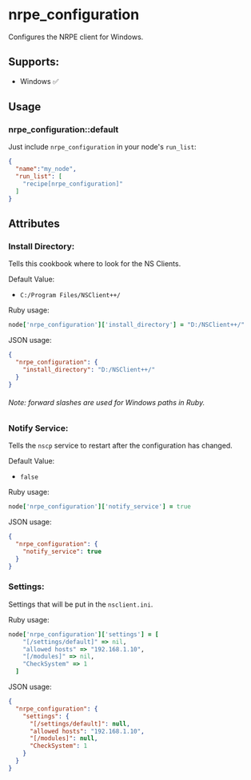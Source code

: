 # nrpe_configuration

Configures the NRPE client for Windows.

## Supports:

- Windows :white_check_mark:

## Usage

### nrpe_configuration::default

Just include `nrpe_configuration` in your node's `run_list`:

```json
{
  "name":"my_node",
  "run_list": [
    "recipe[nrpe_configuration]"
  ]
}
```

## Attributes 

### Install Directory:

Tells this cookbook where to look for the NS Clients.

Default Value: 

- `C:/Program Files/NSClient++/`

Ruby usage:

```ruby
node['nrpe_configuration']['install_directory'] = "D:/NSClient++/"
```

JSON usage:

```json
{
  "nrpe_configuration": {
    "install_directory": "D:/NSClient++/"
  }
}
```
###### Note: forward slashes are used for Windows paths in Ruby.


### Notify Service:

Tells the `nscp` service to restart after the configuration has changed.

Default Value: 

- `false`

Ruby usage:

```ruby
node['nrpe_configuration']['notify_service'] = true
```

JSON usage:

```json
{
  "nrpe_configuration": {
    "notify_service": true
  }
}
```

### Settings:

Settings that will be put in the `nsclient.ini`.

Ruby usage:

```ruby
node['nrpe_configuration']['settings'] = [
    "[/settings/default]" => nil,
    "allowed hosts" => "192.168.1.10",
    "[/modules]" => nil,
    "CheckSystem" => 1
  ]
```

JSON usage:

```json
{
  "nrpe_configuration": {
    "settings": {
      "[/settings/default]": null,
      "allowed hosts": "192.168.1.10",
      "[/modules]": null,
      "CheckSystem": 1
    }
  }
}
```

